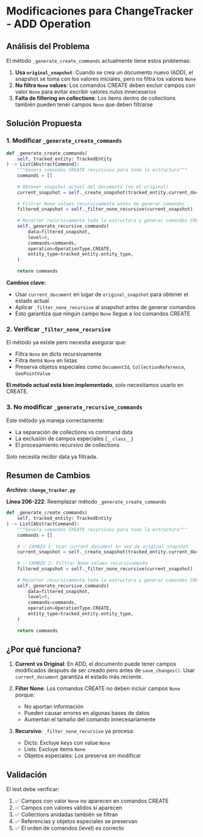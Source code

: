 # Modificaciones para ChangeTracker - ADD Operation

## Análisis del Problema

El método `_generate_create_commands` actualmente tiene estos problemas:

1. **Usa `original_snapshot`**: Cuando se crea un documento nuevo (ADD), el snapshot se toma con los valores iniciales, pero no filtra los valores `None`
2. **No filtra `None` values**: Los comandos CREATE deben excluir campos con valor `None` para evitar escribir valores nulos innecesarios
3. **Falta de filtering en collections**: Los items dentro de collections también pueden tener campos `None` que deben filtrarse

## Solución Propuesta

### 1. Modificar `_generate_create_commands`

```python
def _generate_create_commands(
    self, tracked_entity: TrackedEntity
) -> List[AbstractCommand]:
    """Genera comandos CREATE recursivos para toda la estructura"""
    commands = []
    
    # Obtener snapshot actual del documento (no el original)
    current_snapshot = self._create_snapshot(tracked_entity.current_document)
    
    # Filtrar None values recursivamente antes de generar comandos
    filtered_snapshot = self._filter_none_recursive(current_snapshot)
    
    # Recorrer recursivamente toda la estructura y generar comandos CREATE
    self._generate_recursive_commands(
        data=filtered_snapshot,
        level=0,
        commands=commands,
        operation=OperationType.CREATE,
        entity_type=tracked_entity.entity_type,
    )
    
    return commands
```

**Cambios clave:**
- Usar `current_document` en lugar de `original_snapshot` para obtener el estado actual
- Aplicar `_filter_none_recursive` al snapshot antes de generar comandos
- Esto garantiza que ningún campo `None` llegue a los comandos CREATE

### 2. Verificar `_filter_none_recursive`

El método ya existe pero necesita asegurar que:
- Filtra `None` en dicts recursivamente
- Filtra items `None` en listas
- Preserva objetos especiales como `DocumentId`, `CollectionReference`, `GeoPointValue`

**El método actual está bien implementado**, solo necesitamos usarlo en CREATE.

### 3. No modificar `_generate_recursive_commands`

Este método ya maneja correctamente:
- La separación de collections vs command data
- La exclusión de campos especiales (`__class__`)
- El procesamiento recursivo de collections

Solo necesita recibir data ya filtrada.

## Resumen de Cambios

**Archivo: `change_tracker.py`**

**Línea 206-222**: Reemplazar método `_generate_create_commands`

```python
def _generate_create_commands(
    self, tracked_entity: TrackedEntity
) -> List[AbstractCommand]:
    """Genera comandos CREATE recursivos para toda la estructura"""
    commands = []
    
    # ✅ CAMBIO 1: Usar current_document en vez de original_snapshot
    current_snapshot = self._create_snapshot(tracked_entity.current_document)
    
    # ✅ CAMBIO 2: Filtrar None values recursivamente
    filtered_snapshot = self._filter_none_recursive(current_snapshot)
    
    # Recorrer recursivamente toda la estructura y generar comandos CREATE
    self._generate_recursive_commands(
        data=filtered_snapshot,
        level=0,
        commands=commands,
        operation=OperationType.CREATE,
        entity_type=tracked_entity.entity_type,
    )
    
    return commands
```

## ¿Por qué funciona?

1. **Current vs Original**: En ADD, el documento puede tener campos modificados después de ser creado pero antes de `save_changes()`. Usar `current_document` garantiza el estado más reciente.

2. **Filter None**: Los comandos CREATE no deben incluir campos `None` porque:
   - No aportan información
   - Pueden causar errores en algunas bases de datos
   - Aumentan el tamaño del comando innecesariamente

3. **Recursivo**: `_filter_none_recursive` ya procesa:
   - Dicts: Excluye keys con value `None`
   - Lists: Excluye items `None`
   - Objetos especiales: Los preserva sin modificar

## Validación

El test debe verificar:
1. ✅ Campos con valor `None` no aparecen en comandos CREATE
2. ✅ Campos con valores válidos sí aparecen
3. ✅ Collections anidadas también se filtran
4. ✅ Referencias y objetos especiales se preservan
5. ✅ El orden de comandos (level) es correcto
